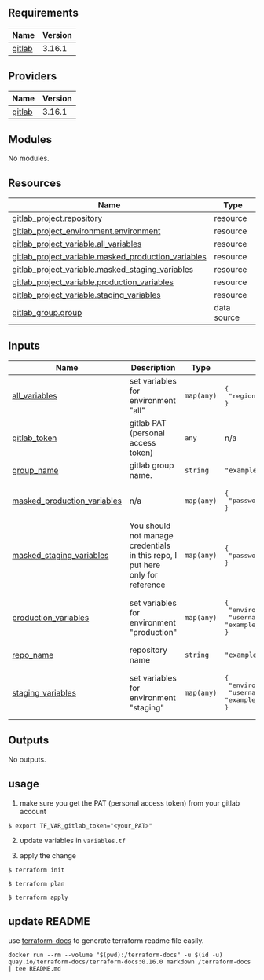 ## Requirements

| Name | Version |
|------|---------|
| <a name="requirement_gitlab"></a> [gitlab](#requirement\_gitlab) | 3.16.1 |

## Providers

| Name | Version |
|------|---------|
| <a name="provider_gitlab"></a> [gitlab](#provider\_gitlab) | 3.16.1 |

## Modules

No modules.

## Resources

| Name | Type |
|------|------|
| [gitlab_project.repository](https://registry.terraform.io/providers/gitlabhq/gitlab/3.16.1/docs/resources/project) | resource |
| [gitlab_project_environment.environment](https://registry.terraform.io/providers/gitlabhq/gitlab/3.16.1/docs/resources/project_environment) | resource |
| [gitlab_project_variable.all_variables](https://registry.terraform.io/providers/gitlabhq/gitlab/3.16.1/docs/resources/project_variable) | resource |
| [gitlab_project_variable.masked_production_variables](https://registry.terraform.io/providers/gitlabhq/gitlab/3.16.1/docs/resources/project_variable) | resource |
| [gitlab_project_variable.masked_staging_variables](https://registry.terraform.io/providers/gitlabhq/gitlab/3.16.1/docs/resources/project_variable) | resource |
| [gitlab_project_variable.production_variables](https://registry.terraform.io/providers/gitlabhq/gitlab/3.16.1/docs/resources/project_variable) | resource |
| [gitlab_project_variable.staging_variables](https://registry.terraform.io/providers/gitlabhq/gitlab/3.16.1/docs/resources/project_variable) | resource |
| [gitlab_group.group](https://registry.terraform.io/providers/gitlabhq/gitlab/3.16.1/docs/data-sources/group) | data source |

## Inputs

| Name | Description | Type | Default | Required |
|------|-------------|------|---------|:--------:|
| <a name="input_all_variables"></a> [all\_variables](#input\_all\_variables) | set variables for environment "all" | `map(any)` | <pre>{<br>  "region": "us-west-2"<br>}</pre> | no |
| <a name="input_gitlab_token"></a> [gitlab\_token](#input\_gitlab\_token) | gitlab PAT (personal access token) | `any` | n/a | yes |
| <a name="input_group_name"></a> [group\_name](#input\_group\_name) | gitlab group name. | `string` | `"example-group"` | no |
| <a name="input_masked_production_variables"></a> [masked\_production\_variables](#input\_masked\_production\_variables) | n/a | `map(any)` | <pre>{<br>  "password": "cHJvZHVjdGlvbgo="<br>}</pre> | no |
| <a name="input_masked_staging_variables"></a> [masked\_staging\_variables](#input\_masked\_staging\_variables) | You should not manage credentials in this repo, I put here only for reference | `map(any)` | <pre>{<br>  "password": "c3RhZ2luZwo="<br>}</pre> | no |
| <a name="input_production_variables"></a> [production\_variables](#input\_production\_variables) | set variables for environment "production" | `map(any)` | <pre>{<br>  "environment": "production",<br>  "username": "example_user"<br>}</pre> | no |
| <a name="input_repo_name"></a> [repo\_name](#input\_repo\_name) | repository name | `string` | `"example"` | no |
| <a name="input_staging_variables"></a> [staging\_variables](#input\_staging\_variables) | set variables for environment "staging" | `map(any)` | <pre>{<br>  "environment": "staging",<br>  "username": "example_user"<br>}</pre> | no |

## Outputs

No outputs.

## usage

1) make sure you get the PAT (personal access token) from your gitlab account
```
$ export TF_VAR_gitlab_token="<your_PAT>"
```

2) update variables in `variables.tf`

3) apply the change

```
$ terraform init

$ terraform plan

$ terraform apply
```

## update README

use [terraform-docs](https://terraform-docs.io/) to generate terraform readme file easily.
```
docker run --rm --volume "$(pwd):/terraform-docs" -u $(id -u) quay.io/terraform-docs/terraform-docs:0.16.0 markdown /terraform-docs | tee README.md
```

